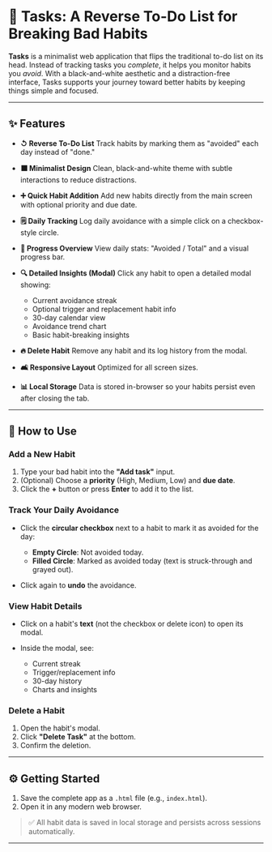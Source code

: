 # 📅 Tasks: A Reverse To-Do List for Breaking Bad Habits

**Tasks** is a minimalist web application that flips the traditional to-do list on its head. Instead of tracking tasks you *complete*, it helps you monitor habits you *avoid*. With a black-and-white aesthetic and a distraction-free interface, Tasks supports your journey toward better habits by keeping things simple and focused.

---

## ✨ Features

* **↺ Reverse To-Do List**
  Track habits by marking them as "avoided" each day instead of "done."

* **⬛ Minimalist Design**
  Clean, black-and-white theme with subtle interactions to reduce distractions.

* **➕ Quick Habit Addition**
  Add new habits directly from the main screen with optional priority and due date.

* **🗒️ Daily Tracking**
  Log daily avoidance with a simple click on a checkbox-style circle.

* **🌄 Progress Overview**
  View daily stats: "Avoided / Total" and a visual progress bar.

* **🔍 Detailed Insights (Modal)**
  Click any habit to open a detailed modal showing:

  * Current avoidance streak
  * Optional trigger and replacement habit info
  * 30-day calendar view
  * Avoidance trend chart
  * Basic habit-breaking insights

* **🔥 Delete Habit**
  Remove any habit and its log history from the modal.

* **🛋 Responsive Layout**
  Optimized for all screen sizes.

* **📊 Local Storage**
  Data is stored in-browser so your habits persist even after closing the tab.

---

## 🚀 How to Use

### Add a New Habit

1. Type your bad habit into the **"Add task"** input.
2. (Optional) Choose a **priority** (High, Medium, Low) and **due date**.
3. Click the **+** button or press **Enter** to add it to the list.

### Track Your Daily Avoidance

* Click the **circular checkbox** next to a habit to mark it as avoided for the day:

  * **Empty Circle**: Not avoided today.
  * **Filled Circle**: Marked as avoided today (text is struck-through and grayed out).
* Click again to **undo** the avoidance.

### View Habit Details

* Click on a habit's **text** (not the checkbox or delete icon) to open its modal.
* Inside the modal, see:

  * Current streak
  * Trigger/replacement info
  * 30-day history
  * Charts and insights

### Delete a Habit

1. Open the habit's modal.
2. Click **"Delete Task"** at the bottom.
3. Confirm the deletion.

---

## ⚙️ Getting Started

1. Save the complete app as a `.html` file (e.g., `index.html`).
2. Open it in any modern web browser.

> ✅ All habit data is saved in local storage and persists across sessions automatically.

---
